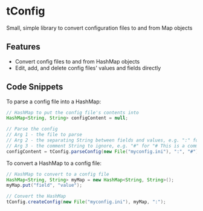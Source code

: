# tConfig
Small, simple library to convert configuration files to and from Map objects

## Features
 - Convert config files to and from HashMap objects
 - Edit, add, and delete config files' values and fields directly

## Code Snippets
To parse a config file into a HashMap:
```java
// HashMap to put the config file's contents into
HashMap<String, String> configContent = null;

// Parse the config
// Arg 1 - the file to parse
// Arg 2 - the separating String between fields and values, e.g. ":" for "field: value"
// Arg 3 - the comment String to ignore, e.g. "#" for "# This is a comment!"
configContent = tConfig.parseConfig(new File("myconfig.ini"), ":", "#")
```

To convert a HashMap to a config file:
```java
// HashMap to convert to a config file
HashMap<String, String> myMap = new HashMap<String, String>();
myMap.put("field", "value");

// Convert the HashMap
tConfig.createConfig(new File("myconfig.ini"), myMap, ":");
```